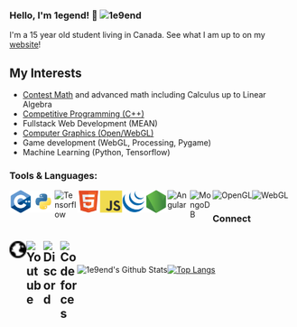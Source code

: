 ### Hello, I'm 1egend! 👋 <img src="https://komarev.com/ghpvc/?username=1e9end" alt="1e9end" /> 
I'm a 15 year old student living in Canada. See what I am up to on my [website]! 
## My Interests
- [Contest Math][aops] and advanced math including Calculus up to Linear Algebra
- [Competitive Programming (C++)][codeforces]
- Fullstack Web Development (MEAN)
- [Computer Graphics (Open/WebGL)][shadertoy]
- Game development (WebGL, Processing, Pygame)
- Machine Learning (Python, Tensorflow)

### Tools & Languages:

[<img align="left" alt="C++" width="40px" src="https://github.com/devicons/devicon/blob/master/icons/cplusplus/cplusplus-original.svg"/>][github]
[<img align="left" alt="Python" width="40px" src="https://raw.githubusercontent.com/github/explore/80688e429a7d4ef2fca1e82350fe8e3517d3494d/topics/python/python.png"/>][github]
[<img align="left" alt="Tensorflow" width="40px" src="https://upload.wikimedia.org/wikipedia/commons/thumb/2/2d/Tensorflow_logo.svg/1200px-Tensorflow_logo.svg.png"/>][github]
[<img align="left" alt="HTML5" width="40px" src="https://github.com/devicons/devicon/blob/master/icons/html5/html5-original.svg"/>][github]
[<img align="left" alt="JavaScript" width="40px" src="https://github.com/devicons/devicon/blob/master/icons/javascript/javascript-original.svg"/>][github]
[<img align="left" alt="jQuery" width="40px" src="https://github.com/devicons/devicon/blob/master/icons/jquery/jquery-original.svg"/>][github]
[<img align="left" alt="Node.js" width="40px" src="https://github.com/devicons/devicon/blob/master/icons/nodejs/nodejs-original.svg"/>][github]
[<img align="left" alt="Angular" width="40px" src="https://cdn.worldvectorlogo.com/logos/angular-icon.svg"/>][github]
[<img align="left" alt="MongoDB" width="40px" src="https://img.icons8.com/color/452/mongodb.png"/>][github]
[<img align="left" alt="OpenGL" height="40px" src="https://upload.wikimedia.org/wikipedia/commons/thumb/e/e9/Opengl-logo.svg/1280px-Opengl-logo.svg.png"/>][github]
[<img align="left" alt="WebGL" height="40px" src="https://upload.wikimedia.org/wikipedia/commons/thumb/2/25/WebGL_Logo.svg/1280px-WebGL_Logo.svg.png"/>][github]
<br />

### Connect
[<img align="left" alt="1e9end.github.io" width="30px" src="https://raw.githubusercontent.com/iconic/open-iconic/master/svg/globe.svg" />][website]
[<img align="left" alt="Youtube" width="30px" src="https://cdn.jsdelivr.net/npm/simple-icons@v3/icons/youtube.svg" />][youtube]
[<img align="left" alt="Discord" width="30px" src="https://cdn.jsdelivr.net/npm/simple-icons@v3/icons/discord.svg" />][discord]
[<img align="left" alt="Codeforces" width="30px" src="https://cdn.jsdelivr.net/npm/simple-icons@v3/icons/codeforces.svg" />][codeforces]
<br />
--- 
<img align="left" alt="1e9end's Github Stats" src="https://github-readme-stats.vercel.app/api?username=1e9end&hide=issues,prs&count_private=true&show_icons=true&hide_border=true&title_color=4d4dff&bg_color=000000&text_color=ffffff&icon_color=ffff00" />

[![Top Langs](https://github-readme-stats.vercel.app/api/top-langs/?username=1e9end&show_icons=true&hide_border=true)](github)

[website]: https://1e9end.github.io
[github]:  https://github.com/1e9end
[youtube]: https://www.youtube.com/channel/UClZN6f71XImxoznqJ4jPknw
[discord]: https://pastebin.com/B0XpGWF0
[aops]: https://artofproblemsolving.com/community/user/IAmLegend
[codeforces]: https://codeforces.com/profile/1egend
[shadertoy]: https://www.shadertoy.com/user/IAmLegend
